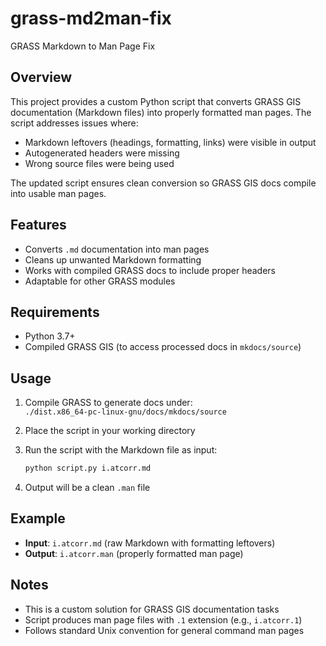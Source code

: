 # grass-md2man-fix

GRASS Markdown to Man Page Fix

## Overview

This project provides a custom Python script that converts GRASS GIS documentation (Markdown files) into properly formatted man pages. The script addresses issues where:

- Markdown leftovers (headings, formatting, links) were visible in output
- Autogenerated headers were missing  
- Wrong source files were being used

The updated script ensures clean conversion so GRASS GIS docs compile into usable man pages.

## Features

- Converts `.md` documentation into man pages
- Cleans up unwanted Markdown formatting
- Works with compiled GRASS docs to include proper headers
- Adaptable for other GRASS modules

## Requirements

- Python 3.7+
- Compiled GRASS GIS (to access processed docs in `mkdocs/source`)

## Usage

1. Compile GRASS to generate docs under:  
   `./dist.x86_64-pc-linux-gnu/docs/mkdocs/source`

2. Place the script in your working directory

3. Run the script with the Markdown file as input:
   ```bash
   python script.py i.atcorr.md
   ```

4. Output will be a clean `.man` file

## Example

- **Input**: `i.atcorr.md` (raw Markdown with formatting leftovers)
- **Output**: `i.atcorr.man` (properly formatted man page)

## Notes

- This is a custom solution for GRASS GIS documentation tasks
- Script produces man page files with `.1` extension (e.g., `i.atcorr.1`)
- Follows standard Unix convention for general command man pages
```
